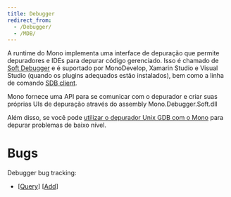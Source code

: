 ```yaml
---
title: Debugger
redirect_from:
  - /Debugger/
  - /MDB/
---
```


A runtime do Mono implementa uma interface de depuração que permite depuradores e IDEs para depurar código gerenciado. Isso é chamado de [Soft Debugger](/docs/advanced/runtime/docs/soft-debugger/) e é suportado por MonoDevelop, Xamarin Studio e Visual Studio (quando os plugins adequados estão instalados), bem como a linha de comando [SDB client](https://github.com/mono/sdb).

Mono fornece uma API para se comunicar com o depurador e criar suas próprias UIs de depuração através do assembly Mono.Debugger.Soft.dll

Além disso, se você pode [utilizar o depurador Unix GDB com o Mono](/docs/debug+profile/debug/) para depurar problemas de baixo nível.

Bugs
====

Debugger bug tracking:

-   [[Query](http://bugzilla.ximian.com/buglist.cgi?product=Mono%3A+Debugger&bug_status=NEW&bug_status=ASSIGNED&bug_status=REOPENED&order=bugs.bug_id)] [[Add](http://bugzilla.ximian.com/enter_bug.cgi?product=Mono%3A+Debugger)]


